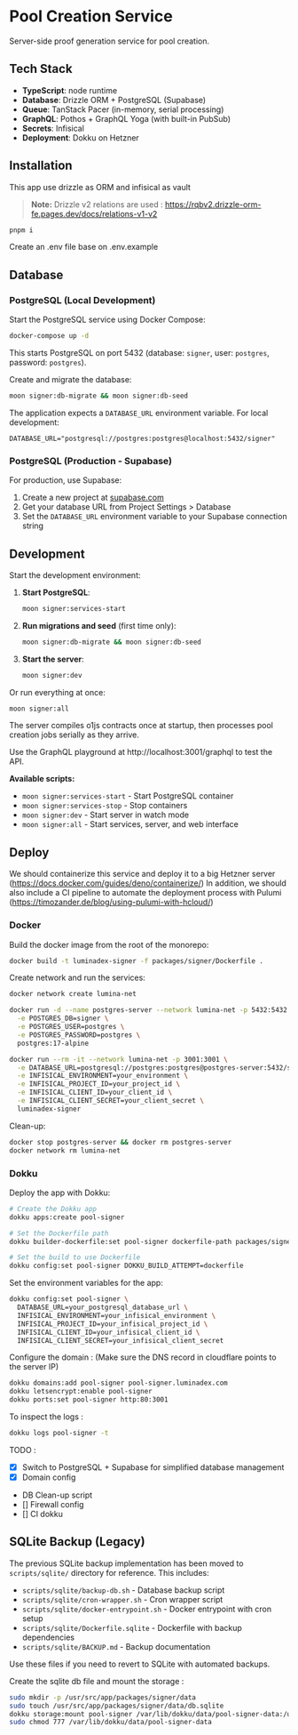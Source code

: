 # Pool Creation Service

Server-side proof generation service for pool creation.

## Tech Stack

- **TypeScript**: node runtime
- **Database**: Drizzle ORM + PostgreSQL (Supabase)
- **Queue**: TanStack Pacer (in-memory, serial processing)
- **GraphQL**: Pothos + GraphQL Yoga (with built-in PubSub)
- **Secrets**: Infisical
- **Deployment**: Dokku on Hetzner

## Installation

This app use drizzle as ORM and infisical as vault

> **Note:** Drizzle v2 relations are used : https://rqbv2.drizzle-orm-fe.pages.dev/docs/relations-v1-v2

```bash
pnpm i
```

Create an .env file base on .env.example

## Database

### PostgreSQL (Local Development)

Start the PostgreSQL service using Docker Compose:

```bash
docker-compose up -d
```

This starts PostgreSQL on port 5432 (database: `signer`, user: `postgres`, password: `postgres`).

Create and migrate the database:

```bash
moon signer:db-migrate && moon signer:db-seed
```

The application expects a `DATABASE_URL` environment variable. For local development:

```
DATABASE_URL="postgresql://postgres:postgres@localhost:5432/signer"
```

### PostgreSQL (Production - Supabase)

For production, use Supabase:

1. Create a new project at [supabase.com](https://supabase.com)
2. Get your database URL from Project Settings > Database
3. Set the `DATABASE_URL` environment variable to your Supabase connection string

## Development

Start the development environment:

1. **Start PostgreSQL**:
   ```bash
   moon signer:services-start
   ```

2. **Run migrations and seed** (first time only):
   ```bash
   moon signer:db-migrate && moon signer:db-seed
   ```

3. **Start the server**:
   ```bash
   moon signer:dev
   ```

Or run everything at once:

```bash
moon signer:all
```

The server compiles o1js contracts once at startup, then processes pool creation jobs serially as they arrive.

Use the GraphQL playground at http://localhost:3001/graphql to test the API.

**Available scripts:**

- `moon signer:services-start` - Start PostgreSQL container
- `moon signer:services-stop` - Stop containers
- `moon signer:dev` - Start server in watch mode
- `moon signer:all` - Start services, server, and web interface

## Deploy

We should containerize this service and deploy it to a big Hetzner server
(https://docs.docker.com/guides/deno/containerize/) In addition, we should also
include a CI pipeline to automate the deployment process with Pulumi
(https://timozander.de/blog/using-pulumi-with-hcloud/)

### Docker

Build the docker image from the root of the monorepo:

```bash
docker build -t luminadex-signer -f packages/signer/Dockerfile .
```

Create network and run the services:

```bash
docker network create lumina-net

docker run -d --name postgres-server --network lumina-net -p 5432:5432 \
  -e POSTGRES_DB=signer \
  -e POSTGRES_USER=postgres \
  -e POSTGRES_PASSWORD=postgres \
  postgres:17-alpine

docker run --rm -it --network lumina-net -p 3001:3001 \
  -e DATABASE_URL=postgresql://postgres:postgres@postgres-server:5432/signer \
  -e INFISICAL_ENVIRONMENT=your_environment \
  -e INFISICAL_PROJECT_ID=your_project_id \
  -e INFISICAL_CLIENT_ID=your_client_id \
  -e INFISICAL_CLIENT_SECRET=your_client_secret \
  luminadex-signer
```

Clean-up:

```bash
docker stop postgres-server && docker rm postgres-server
docker network rm lumina-net
```

### Dokku

Deploy the app with Dokku:

```bash
# Create the Dokku app
dokku apps:create pool-signer

# Set the Dockerfile path
dokku builder-dockerfile:set pool-signer dockerfile-path packages/signer/Dockerfile

# Set the build to use Dockerfile
dokku config:set pool-signer DOKKU_BUILD_ATTEMPT=dockerfile
```

Set the environment variables for the app:

```bash
dokku config:set pool-signer \
  DATABASE_URL=your_postgresql_database_url \
  INFISICAL_ENVIRONMENT=your_infisical_environment \
  INFISICAL_PROJECT_ID=your_infisical_project_id \
  INFISICAL_CLIENT_ID=your_infisical_client_id \
  INFISICAL_CLIENT_SECRET=your_infisical_client_secret
```

Configure the domain :
(Make sure the DNS record in cloudflare points to the server IP)

```bash
dokku domains:add pool-signer pool-signer.luminadex.com
dokku letsencrypt:enable pool-signer
dokku ports:set pool-signer http:80:3001
```

To inspect the logs :

```bash
dokku logs pool-signer -t
```

TODO :

- [x] Switch to PostgreSQL + Supabase for simplified database management
- [x] Domain config
- DB Clean-up script
- [] Firewall config
- [] CI dokku

## SQLite Backup (Legacy)

The previous SQLite backup implementation has been moved to `scripts/sqlite/` directory for reference. This includes:

- `scripts/sqlite/backup-db.sh` - Database backup script
- `scripts/sqlite/cron-wrapper.sh` - Cron wrapper script
- `scripts/sqlite/docker-entrypoint.sh` - Docker entrypoint with cron setup
- `scripts/sqlite/Dockerfile.sqlite` - Dockerfile with backup dependencies
- `scripts/sqlite/BACKUP.md` - Backup documentation

Use these files if you need to revert to SQLite with automated backups.

Create the sqlite db file and mount the storage :

```bash
sudo mkdir -p /usr/src/app/packages/signer/data
sudo touch /usr/src/app/packages/signer/data/db.sqlite
dokku storage:mount pool-signer /var/lib/dokku/data/pool-signer-data:/usr/src/app/packages/signer/data
sudo chmod 777 /var/lib/dokku/data/pool-signer-data
```
